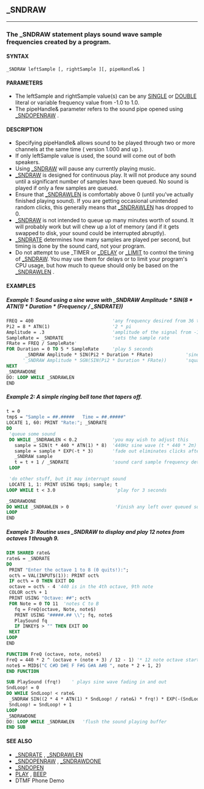 ## _SNDRAW
---

### The _SNDRAW statement plays sound wave sample frequencies created by a program.

#### SYNTAX

`_SNDRAW leftSample [, rightSample ][, pipeHandle& ]`

#### PARAMETERS
* The leftSample and rightSample value(s) can be any [SINGLE](./SINGLE.md) or [DOUBLE](./DOUBLE.md) literal or variable frequency value from -1.0 to 1.0.
* The pipeHandle& parameter refers to the sound pipe opened using [_SNDOPENRAW](./_SNDOPENRAW.md) .


#### DESCRIPTION
* Specifying pipeHandle& allows sound to be played through two or more channels at the same time ( version 1.000 and up ).
* If only leftSample value is used, the sound will come out of both speakers.
* Using [_SNDRAW](./_SNDRAW.md) will pause any currently playing music.
* [_SNDRAW](./_SNDRAW.md) is designed for continuous play. It will not produce any sound until a significant number of samples have been queued. No sound is played if only a few samples are queued.
* Ensure that [_SNDRAWLEN](./_SNDRAWLEN.md) is comfortably above 0 (until you've actually finished playing sound). If you are getting occasional unintended random clicks, this generally means that [_SNDRAWLEN](./_SNDRAWLEN.md) has dropped to 0.
* [_SNDRAW](./_SNDRAW.md) is not intended to queue up many minutes worth of sound. It will probably work but will chew up a lot of memory (and if it gets swapped to disk, your sound could be interrupted abruptly).
* [_SNDRATE](./_SNDRATE.md) determines how many samples are played per second, but timing is done by the sound card, not your program.
* Do not attempt to use _TIMER or [_DELAY](./_DELAY.md) or [_LIMIT](./_LIMIT.md) to control the timing of [_SNDRAW](./_SNDRAW.md). You may use them for delays or to limit your program's CPU usage, but how much to queue should only be based on the [_SNDRAWLEN](./_SNDRAWLEN.md) .


#### EXAMPLES
##### Example 1: Sound using a sine wave with _SNDRAW Amplitude * SIN(8 * ATN(1) * Duration * (Frequency / _SNDRATE))
```vb
FREQ = 400                             'any frequency desired from 36 to 10,000
Pi2 = 8 * ATN(1)                       '2 * pi
Amplitude = .3                         'amplitude of the signal from -1.0 to 1.0
SampleRate = _SNDRATE                  'sets the sample rate
FRate = FREQ / SampleRate'
FOR Duration = 0 TO 5 * SampleRate     'play 5 seconds
       _SNDRAW Amplitude * SIN(Pi2 * Duration * FRate)            'sine wave
      '_SNDRAW Amplitude * SGN(SIN(Pi2 * Duration * FRate))       'square wave
NEXT
_SNDRAWDONE
DO: LOOP WHILE _SNDRAWLEN
END
```
  
##### Example 2: A simple ringing bell tone that tapers off.
```vb
t = 0
tmp$ = "Sample = ##.#####   Time = ##.#####"
LOCATE 1, 60: PRINT "Rate:"; _SNDRATE
DO
 'queue some sound
 DO WHILE _SNDRAWLEN < 0.2             'you may wish to adjust this
   sample = SIN(t * 440 * ATN(1) * 8)  '440Hz sine wave (t * 440 * 2π)
   sample = sample * EXP(-t * 3)       'fade out eliminates clicks after sound
   _SNDRAW sample
   t = t + 1 / _SNDRATE                'sound card sample frequency determines time
 LOOP

 'do other stuff, but it may interrupt sound
 LOCATE 1, 1: PRINT USING tmp$; sample; t
LOOP WHILE t < 3.0                      'play for 3 seconds

_SNDRAWDONE
DO WHILE _SNDRAWLEN > 0                 'Finish any left over queued sound!
LOOP
END
```
  
##### Example 3: Routine uses _SNDRAW to display and play 12 notes from octaves 1 through 9.
```vb
DIM SHARED rate&
rate& = _SNDRATE
DO
 PRINT "Enter the octave 1 to 8 (0 quits!):";
 oct% = VAL(INPUT$(1)): PRINT oct%
 IF oct% = 0 THEN EXIT DO
 octave = oct% - 4 '440 is in the 4th octave, 9th note
 COLOR oct% + 1
 PRINT USING "Octave: ##"; oct%
 FOR Note = 0 TO 11  'notes C to B
   fq = FreQ(octave, Note, note$)
   PRINT USING "#####.## \\"; fq, note$
   PlaySound fq
   IF INKEY$ > "" THEN EXIT DO
 NEXT
LOOP
END

FUNCTION FreQ (octave, note, note$)
FreQ = 440 * 2 ^ (octave + (note + 3) / 12 - 1) '* 12 note octave starts at C (3 notes up)
note$ = MID$("C C#D D#E F F#G G#A A#B ", note * 2 + 1, 2)
END FUNCTION

SUB PlaySound (frq!)    ' plays sine wave fading in and out
SndLoop! = 0
DO WHILE SndLoop! < rate&
 _SNDRAW SIN((2 * 4 * ATN(1) * SndLoop! / rate&) * frq!) * EXP(-(SndLoop! / rate&) * 3)
 SndLoop! = SndLoop! + 1
LOOP
_SNDRAWDONE
DO: LOOP WHILE _SNDRAWLEN   'flush the sound playing buffer
END SUB
```
  


#### SEE ALSO
* [_SNDRATE](./_SNDRATE.md) , [_SNDRAWLEN](./_SNDRAWLEN.md)
* [_SNDOPENRAW](./_SNDOPENRAW.md) , [_SNDRAWDONE](./_SNDRAWDONE.md)
* [_SNDOPEN](./_SNDOPEN.md)
* [PLAY](./PLAY.md) , [BEEP](./BEEP.md)
* DTMF Phone Demo
